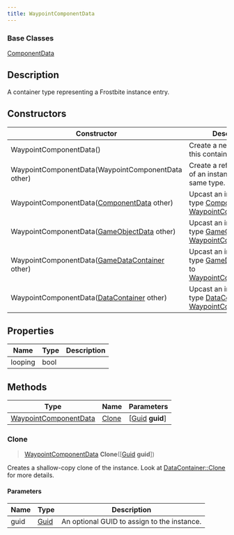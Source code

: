```yaml
---
title: WaypointComponentData
---
```

### Base Classes

[ComponentData](ComponentData)

## Description

A container type representing a Frostbite instance entry.

## Constructors

| Constructor                                                                      | Description                                                                                                                       |
| -------------------------------------------------------------------------------- | --------------------------------------------------------------------------------------------------------------------------------- |
| WaypointComponentData()                                                          | Create a new instance of this container type.                                                                                     |
| WaypointComponentData(WaypointComponentData other)                               | Create a reference copy of an instance of the same type.                                                                          |
| WaypointComponentData([ComponentData](ComponentData) other)                      | Upcast an instance of type [ComponentData](ComponentData) to [WaypointComponentData](WaypointComponentData).                      |
| WaypointComponentData([GameObjectData](GameObjectData) other)                    | Upcast an instance of type [GameObjectData](GameObjectData) to [WaypointComponentData](WaypointComponentData).                    |
| WaypointComponentData([GameDataContainer](GameDataContainer) other)              | Upcast an instance of type [GameDataContainer](GameDataContainer) to [WaypointComponentData](WaypointComponentData).              |
| WaypointComponentData([DataContainer](/vext/ref/shared/class/datacontainer) other) | Upcast an instance of type [DataContainer](/vext/ref/shared/class/datacontainer) to [WaypointComponentData](WaypointComponentData). |

## Properties

| Name    | Type | Description |
| ------- | ---- | ----------- |
| looping | bool |             |

## Methods

| Type                                           | Name            | Parameters                                     |
| ---------------------------------------------- | --------------- | ---------------------------------------------- |
| [WaypointComponentData](WaypointComponentData) | [Clone](#clone) | \[[Guid](/vext/ref/shared/class/guid) **guid**\] |

### Clone

> [WaypointComponentData](WaypointComponentData) **Clone**(\[[Guid](/vext/ref/shared/class/guid) **guid**\])

Creates a shallow-copy clone of the instance. Look at [DataContainer::Clone](/vext/ref/shared/class/datacontainer#clone) for more details.

#### Parameters

| Name | Type         | Description                                 |
| ---- | ------------ | ------------------------------------------- |
| guid | [Guid](Guid) | An optional GUID to assign to the instance. |
